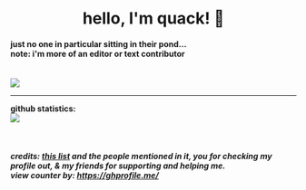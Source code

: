 <h1 align="center">hello, I'm quack! 👋</h1>
<h4 align="left">just no one in particular sitting in their pond...
<br>note: i'm more of an editor or text contributor</h4>
  
<br> ![](https://api.ghprofile.me/view?username=quaackk&style=for-the-badge&color=ebc77c)

---
**github statistics:**
<br> ![](https://github-readme-stats.vercel.app/api?username=quaackk&theme=ayu-mirage&hide_border=true&card_width=3)

<br><h5> **credits:** [this list](https://github.com/abhisheknaiidu/awesome-github-profile-readme) and the people mentioned in it, you for checking my profile out, & my friends for supporting and helping me. 
<br>**view counter by:** https://ghprofile.me/</h5>
